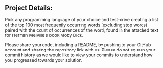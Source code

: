 ## Project Details:

Pick any programming language of your choice and test-drive creating a list of the top 100 most frequently occurring words (excluding stop words) paired with the count of occurrences of the word, found in the attached text for Herman Melville's book Moby Dick.  

Please share your code, including a README, by pushing to your GitHub account and sharing the repository link with us.  Please do not squash your commit history as we would like to view your commits to understand how you progressed towards your solution.
